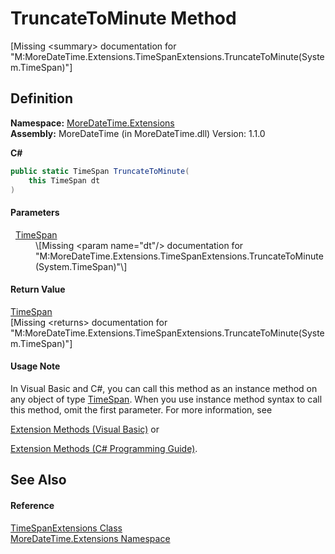 # TruncateToMinute Method


\[Missing &lt;summary&gt; documentation for "M:MoreDateTime.Extensions.TimeSpanExtensions.TruncateToMinute(System.TimeSpan)"\]



## Definition
**Namespace:** <a href="N_MoreDateTime_Extensions.md">MoreDateTime.Extensions</a>  
**Assembly:** MoreDateTime (in MoreDateTime.dll) Version: 1.1.0

**C#**
``` C#
public static TimeSpan TruncateToMinute(
	this TimeSpan dt
)
```



#### Parameters
<dl><dt>  <a href="https://learn.microsoft.com/dotnet/api/system.timespan" target="_blank" rel="noopener noreferrer">TimeSpan</a></dt><dd>\[Missing &lt;param name="dt"/&gt; documentation for "M:MoreDateTime.Extensions.TimeSpanExtensions.TruncateToMinute(System.TimeSpan)"\]</dd></dl>

#### Return Value
<a href="https://learn.microsoft.com/dotnet/api/system.timespan" target="_blank" rel="noopener noreferrer">TimeSpan</a>  
\[Missing &lt;returns&gt; documentation for "M:MoreDateTime.Extensions.TimeSpanExtensions.TruncateToMinute(System.TimeSpan)"\]

#### Usage Note
In Visual Basic and C#, you can call this method as an instance method on any object of type <a href="https://learn.microsoft.com/dotnet/api/system.timespan" target="_blank" rel="noopener noreferrer">TimeSpan</a>. When you use instance method syntax to call this method, omit the first parameter. For more information, see <a href="https://docs.microsoft.com/dotnet/visual-basic/programming-guide/language-features/procedures/extension-methods" target="_blank" rel="noopener noreferrer">

Extension Methods (Visual Basic)</a> or <a href="https://docs.microsoft.com/dotnet/csharp/programming-guide/classes-and-structs/extension-methods" target="_blank" rel="noopener noreferrer">

Extension Methods (C# Programming Guide)</a>.

## See Also


#### Reference
<a href="T_MoreDateTime_Extensions_TimeSpanExtensions.md">TimeSpanExtensions Class</a>  
<a href="N_MoreDateTime_Extensions.md">MoreDateTime.Extensions Namespace</a>  
